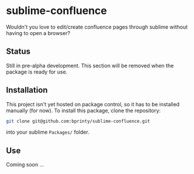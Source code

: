 sublime-confluence
======

Wouldn't you love to edit/create confluence pages through sublime without having to open a browser? 

Status
------
Still in pre-alpha development. This section will be removed when the package is ready for use.


Installation
-----------
This project isn't yet hosted on package control, so it has to be installed manually (for now). To install this package, clone the repository:

```bash
git clone git@github.com:bprinty/sublime-confluence.git
```

into your sublime ```Packages/``` folder.


Use
---
Coming soon ...